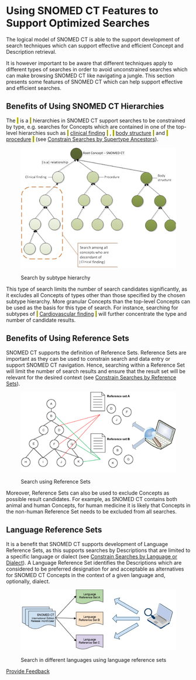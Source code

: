 # Using SNOMED CT Features to Support Optimized Searches

The logical model of SNOMED CT is able to the support development of search techniques which can support effective and efficient Concept and Description retrieval.

It is however important to be aware that different techniques apply to different types of searches in order to avoid unconstrained searches which can make browsing SNOMED CT like navigating a jungle. This section presents some features of SNOMED CT which can help support effective and efficient searches.

## Benefits of Using SNOMED CT Hierarchies

The <mark style="color:blue;">|</mark> is a <mark style="color:blue;">|</mark> hierarchies in SNOMED CT support searches to be constrained by type, e.g. searches for Concepts which are contained in one of the top-level hierarchies such as <mark style="color:blue;">|</mark> [clinical finding](https://browser.ihtsdotools.org/?perspective=full\&conceptId1=404684003\&edition=MAIN\&release=\&languages=en) <mark style="color:blue;">|</mark> , <mark style="color:blue;">|</mark> [body structure](https://browser.ihtsdotools.org/?perspective=full\&conceptId1=123037004\&edition=MAIN\&release=\&languages=en) <mark style="color:blue;">|</mark> and <mark style="color:blue;">|</mark> [procedure](https://browser.ihtsdotools.org/?perspective=full\&conceptId1=71388002\&edition=MAIN\&release=\&languages=en) <mark style="color:blue;">|</mark> (see [Constrain Searches by Supertype Ancestors](../4-optimizing-searches/4.4-constrained-searches.md#constrain-searches-by-supertype-ancestors)).

<figure><img src="../images/52170459.png" alt=""><figcaption><p>Search by subtype hierarchy</p></figcaption></figure>

This type of search limits the number of search candidates significantly, as it excludes all Concepts of types other than those specified by the chosen subtype hierarchy. More granular Concepts than the top-level Concepts can be used as the basis for this type of search. For instance, searching for subtypes of <mark style="color:blue;">|</mark> [Cardiovascular finding](https://browser.ihtsdotools.org/?perspective=full\&conceptId1=106063007\&edition=MAIN\&release=\&languages=en) <mark style="color:blue;">|</mark> will further concentrate the type and number of candidate results.

## Benefits of Using Reference Sets

SNOMED CT supports the definition of Reference Sets. Reference Sets are important as they can be used to constrain search and data entry or support SNOMED CT navigation. Hence, searching within a Reference Set will limit the number of search results and ensure that the result set will be relevant for the desired context (see [Constrain Searches by Reference Sets](../4-optimizing-searches/4.4-constrained-searches.md#constrain-searches-by-reference-sets)).

<figure><img src="../images/52170458.png" alt=""><figcaption><p>Search using Reference Sets</p></figcaption></figure>

Moreover, Reference Sets can also be used to exclude Concepts as possible result candidates. For example, as SNOMED CT contains both animal and human Concepts, for human medicine it is likely that Concepts in the non-human Reference Set needs to be excluded from all searches.

## Language Reference Sets

It is a benefit that SNOMED CT supports development of Language Reference Sets, as this supports searches by Descriptions that are limited to a specific language or dialect (see [Constrain Searches by Language or Dialect](../4-optimizing-searches/4.4-constrained-searches.md#constrain-searches-by-language-or-dialect)). A Language Reference Set identifies the Descriptions which are considered to be preferred designation for and acceptable as alternatives for SNOMED CT Concepts in the context of a given language and, optionally, dialect.

<figure><img src="../images/57815947.png" alt=""><figcaption><p>Search in different languages using language reference sets</p></figcaption></figure>






<a href="https://docs.google.com/forms/d/e/1FAIpQLScTmbZIf0UEQwYDkY27EEWBkaiYkHSbR0_9DmFrMLXoQLyL7Q/viewform?usp=pp_url&entry.1767247133=Search+And+Data+Entry+Guide&entry.670899847=Using%20SNOMED%20CT%20Features%20to%20Support%20Optimized%20Searches" class="button primary">Provide Feedback</a>
